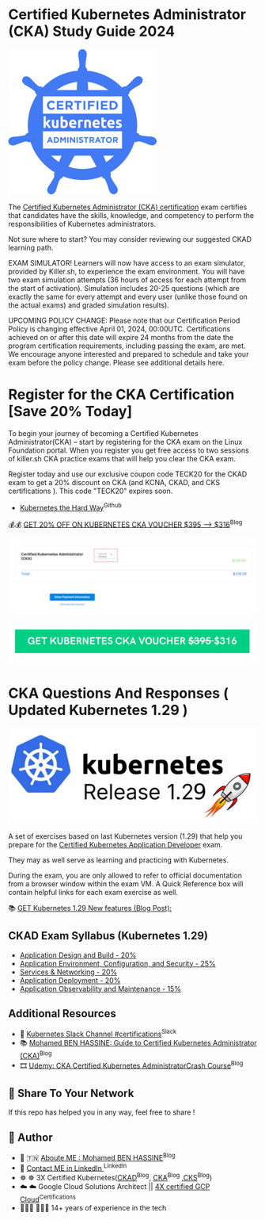 # Certified Kubernetes Administrator (CKA) Study Guide 2024

![](assets/cka.png)

The [Certified Kubernetes Administrator (CKA) certification](https://www.cncf.io/certification/cka/) exam certifies that candidates have the skills, knowledge, and competency to perform the responsibilities of Kubernetes administrators.
 
Not sure where to start? You may consider reviewing our suggested CKAD learning path.

EXAM SIMULATOR! Learners will now have access to an exam simulator, provided by Killer.sh, to experience the exam environment. You will have two exam simulation attempts (36 hours of access for each attempt from the start of activation).
Simulation includes 20-25 questions (which are exactly the same for every attempt and every user (unlike those found on the actual exams) and graded simulation results).

UPCOMING POLICY CHANGE: Please note that our Certification Period Policy is changing effective April 01, 2024, 00:00UTC. Certifications achieved on or after this date will expire 24 months from the date the program certification requirements, including passing the exam, are met. We encourage anyone interested and prepared to schedule and take your exam before the policy change. Please see additional details here.


# Register for the CKA Certification [Save 20% Today]
To begin your journey of becoming a Certified Kubernetes Administrator(CKA) – start by registering for the CKA exam on the Linux Foundation portal. When you register you get free access to two sessions of killer.sh CKA practice exams that will help you clear the CKA exam.

Register today and use our exclusive coupon code TECK20 for the CKAD exam to get a 20% discount on CKA (and KCNA, CKAD, and CKS certifications ). This code "TECK20" expires soon.

- [Kubernetes the Hard Way](https://github.com/kelseyhightower/kubernetes-the-hard-way)<sup>Github</sup>

💰💰 [GET 20% OFF ON KUBERNETES CKA VOUCHER $395 --> $316](https://teckbootcamps.com/linux-foundation-coupons/#%f0%9f%94%a5-20-off-kubernetes-certification-coupon-ckad-cka-cks-running-now)<sup>Blog</sup>

![](assets/voucher-cka.png)

[![GET VOUCHER](assets/buy-voucher.png)](https://teckbootcamps.com/linux-foundation-coupons/)

# CKA Questions And Responses ( Updated Kubernetes 1.29 )
![](assets/kubernetes-1-29.png)

A set of exercises based on last Kubernetes version (1.29) that help you prepare for the [Certified Kubernetes Application Developer](https://www.cncf.io/certification/cka/) exam.

They may as well serve as learning and practicing with Kubernetes.

During the exam, you are only allowed to refer to official documentation from a browser window within the exam VM.
A Quick Reference box will contain helpful links for each exam exercise as well.

📚 [GET Kubernetes 1.29 New features (Blog Post): ](https://teckbootcamps.com/an-overview-of-new-features-in-kubernetes-v1-29/) 

## CKAD Exam Syllabus (Kubernetes 1.29) 
- [Application Design and Build - 20%](a.application_design_build.md)
- [Application Environment, Configuration, and Security - 25%](b.application_environment_configuration_security.md)
- [Services & Networking - 20%](c.services_networking.md)
- [Application Deployment - 20%](d.application_deployment.md)
- [Application Observability and Maintenance - 15%](e.application_observability_maintenance.md)


## Additional Resources
* 💬 [Kubernetes Slack Channel #certifications](https://kubernetes.slack.com/)<sup>Slack</sup>
* 📚 [Mohamed BEN HASSINE: Guide to Certified Kubernetes Administrator (CKA)](https://teckbootcamps.com/cka-exam-study-guide/)<sup>Blog</sup>
* 🎞️ [Udemy: CKA Certified Kubernetes AdministratorCrash Course](https://www.udemy.com/course/certified-kubernetes-administrator-with-practice-tests)<sup>Blog</sup>


## 💬 Share To Your Network
If this repo has helped you in any way, feel free to share !

## 💬 Author
* 👨 🇹🇳 [Aboute ME : Mohamed BEN HASSINE](https://teckbootcamps.com/about-me/)<sup>Blog</sup>
* 👨 [Contact ME in LinkedIn ](https://www.linkedin.com/in/mohamedbnhassine/)<sup>LinkedIn</sup>
* ☸ ☸ 3X Certified Kubernetes([CKAD](https://teckbootcamps.com/ckad-exam-study-guide/)<sup>Blog</sup>, [CKA](https://teckbootcamps.com/cka-exam-study-guide//)<sup>Blog</sup> ,[CKS](https://teckbootcamps.com/cks-exam-study-guide/)<sup>Blog</sup>)
* ☁️ ☁️ Google Cloud Solutions Architect ||  [4X certified GCP Cloud](https://www.credential.net/profile/mohamedbenhassine968370/wallet)<sup>Certifications</sup>
* 👨🏼‍💻 👨🏼‍💻 14+ years of experience in the tech

